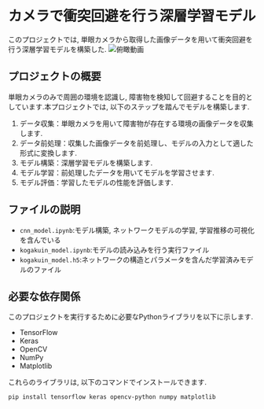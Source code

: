 # カメラで衝突回避を行う深層学習モデル

このプロジェクトでは, 単眼カメラから取得した画像データを用いて衝突回避を行う深層学習モデルを構築した.
![俯瞰動画](./explanation_images/Bird's-eye-view.gif)

## プロジェクトの概要

単眼カメラのみで周囲の環境を認識し, 障害物を検知して回避することを目的としています.本プロジェクトでは, 以下のステップを踏んでモデルを構築します.

1. データ収集：単眼カメラを用いて障害物が存在する環境の画像データを収集します.
2. データ前処理：収集した画像データを前処理し、モデルの入力として適した形式に変換します.
3. モデル構築：深層学習モデルを構築します.
4. モデル学習：前処理したデータを用いてモデルを学習させます.
5. モデル評価：学習したモデルの性能を評価します.

## ファイルの説明
- `cnn_model.ipynb`:モデル構築, ネットワークモデルの学習, 学習推移の可視化を含んでいる
- `kogakuin_model.ipynb`:モデルの読み込みを行う実行ファイル
- `kogakuin_model.h5`:ネットワークの構造とパラメータを含んだ学習済みモデルのファイル


## 必要な依存関係

このプロジェクトを実行するために必要なPythonライブラリを以下に示します.

- TensorFlow
- Keras
- OpenCV
- NumPy
- Matplotlib

これらのライブラリは, 以下のコマンドでインストールできます.

```sh
pip install tensorflow keras opencv-python numpy matplotlib
```
